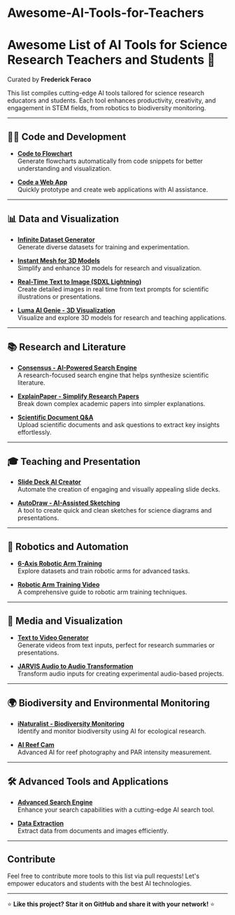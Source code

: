 # Awesome-AI-Tools-for-Teachers
# Awesome List of AI Tools for Science Research Teachers and Students 🌟

Curated by **Frederick Feraco**

This list compiles cutting-edge AI tools tailored for science research educators and students. Each tool enhances productivity, creativity, and engagement in STEM fields, from robotics to biodiversity monitoring.

---

## 🧑‍💻 Code and Development
- **[Code to Flowchart](https://huggingface.co/spaces/Omnibus/Text-to-Chart)**  
  Generate flowcharts automatically from code snippets for better understanding and visualization.

- **[Code a Web App](https://huggingface.co/spaces/Qwen/Qwen2.5-Coder-Artifacts)**  
  Quickly prototype and create web applications with AI assistance.

---

## 📊 Data and Visualization
- **[Infinite Dataset Generator](https://huggingface.co/spaces/infinite-dataset-hub/infinite-dataset-hub)**  
  Generate diverse datasets for training and experimentation.

- **[Instant Mesh for 3D Models](https://huggingface.co/spaces/TencentARC/InstantMesh)**  
  Simplify and enhance 3D models for research and visualization.

- **[Real-Time Text to Image (SDXL Lightning)](https://huggingface.co/spaces/radames/Real-Time-Text-to-Image-SDXL-Lightning)**  
  Create detailed images in real time from text prompts for scientific illustrations or presentations.

- **[Luma AI Genie - 3D Visualization](https://lumalabs.ai/genie?view=create)**  
  Visualize and explore 3D models for research and teaching applications.

---

## 📚 Research and Literature
- **[Consensus - AI-Powered Search Engine](https://consensus.app/)**  
  A research-focused search engine that helps synthesize scientific literature.

- **[ExplainPaper - Simplify Research Papers](https://www.explainpaper.com/)**  
  Break down complex academic papers into simpler explanations.

- **[Scientific Document Q&A](https://huggingface.co/spaces/lfoppiano/document-qa)**  
  Upload scientific documents and ask questions to extract key insights effortlessly.

---

## 🎓 Teaching and Presentation
- **[Slide Deck AI Creator](https://huggingface.co/spaces/barunsaha/slide-deck-ai)**  
  Automate the creation of engaging and visually appealing slide decks.

- **[AutoDraw - AI-Assisted Sketching](https://www.autodraw.com/)**  
  A tool to create quick and clean sketches for science diagrams and presentations.

---

## 🤖 Robotics and Automation
- **[6-Axis Robotic Arm Training](https://huggingface.co/spaces/lerobot/visualize_dataset)**  
  Explore datasets and train robotic arms for advanced tasks.

- **[Robotic Arm Training Video](https://x.com/RemiCadene/status/1825455895561859185)**  
  A comprehensive guide to robotic arm training techniques.

---

## 🎥 Media and Visualization
- **[Text to Video Generator](https://huggingface.co/spaces/KingNish/Instant-Video)**  
  Generate videos from text inputs, perfect for research summaries or presentations.

- **[JARVIS Audio to Audio Transformation](https://huggingface.co/spaces/KingNish/JARVIS)**  
  Transform audio inputs for creating experimental audio-based projects.

---

## 🌍 Biodiversity and Environmental Monitoring
- **[iNaturalist - Biodiversity Monitoring](https://www.inaturalist.org/)**  
  Identify and monitor biodiversity using AI for ecological research.

- **[AI Reef Cam](https://apps.apple.com/us/app/ai-reef-cam/id1599324535)**  
  Advanced AI for reef photography and PAR intensity measurement.

---

## 🛠️ Advanced Tools and Applications
- **[Advanced Search Engine](https://huggingface.co/spaces/KingNish/Advanced-Search-Engine)**  
  Enhance your search capabilities with a cutting-edge AI search tool.

- **[Data Extraction](https://huggingface.co/spaces/opendatalab/MinerU)**  
  Extract data from documents and images efficiently.

---

## Contribute
Feel free to contribute more tools to this list via pull requests! Let's empower educators and students with the best AI technologies.

---

⭐ **Like this project? Star it on GitHub and share it with your network!** ⭐

